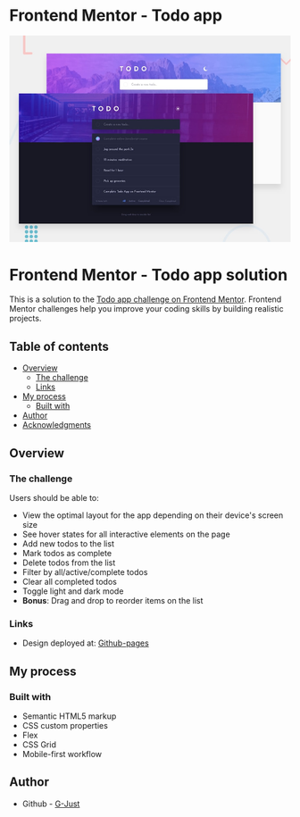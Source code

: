 # Frontend Mentor - Todo app

![Design preview for the Todo app coding challenge](./design/desktop-preview.jpg)

# Frontend Mentor - Todo app solution

This is a solution to the [Todo app challenge on Frontend Mentor](https://www.frontendmentor.io/challenges/todo-app-Su1_KokOW). Frontend Mentor challenges help you improve your coding skills by building realistic projects.

## Table of contents

- [Overview](#overview)
  - [The challenge](#the-challenge)
  - [Links](#links)
- [My process](#my-process)
  - [Built with](#built-with)
- [Author](#author)
- [Acknowledgments](#acknowledgments)

## Overview

### The challenge

Users should be able to:

- View the optimal layout for the app depending on their device's screen size
- See hover states for all interactive elements on the page
- Add new todos to the list
- Mark todos as complete
- Delete todos from the list
- Filter by all/active/complete todos
- Clear all completed todos
- Toggle light and dark mode
- **Bonus**: Drag and drop to reorder items on the list

### Links

- Design deployed at: [Github-pages](https://g-just.github.io/frontend-mentor-todo-app/)

## My process

### Built with

- Semantic HTML5 markup
- CSS custom properties
- Flex
- CSS Grid
- Mobile-first workflow

## Author

- Github - [G-Just](https://github.com/G-Just)

